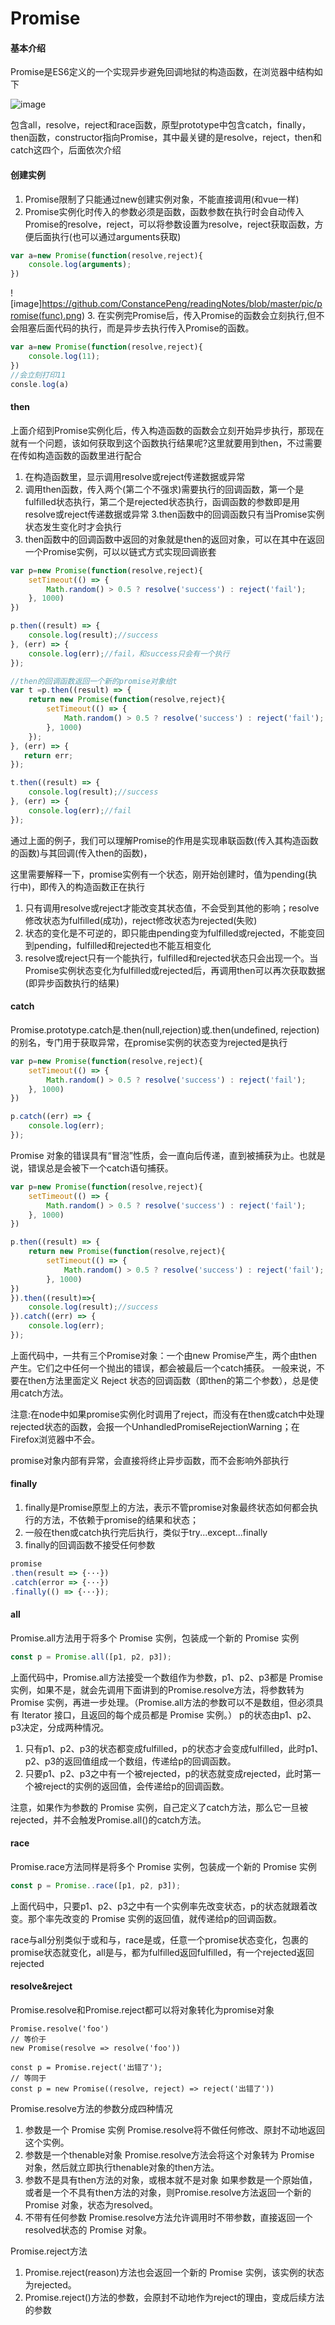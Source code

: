 # Promise
#### 基本介绍
Promise是ES6定义的一个实现异步避免回调地狱的构造函数，在浏览器中结构如下

![image](https://github.com/ConstancePeng/readingNotes/blob/master/pic/Promise.png)

包含all，resolve，reject和race函数，原型prototype中包含catch，finally，then函数，constructor指向Promise，其中最关键的是resolve，reject，then和catch这四个，后面依次介绍


#### 创建实例
1. Promise限制了只能通过new创建实例对象，不能直接调用(和vue一样)
2. Promise实例化时传入的参数必须是函数，函数参数在执行时会自动传入Promise的resolve，reject，可以将参数设置为resolve，reject获取函数，方便后面执行(也可以通过arguments获取)
```javascript
var a=new Promise(function(resolve,reject){
    console.log(arguments);
})
```
![image]https://github.com/ConstancePeng/readingNotes/blob/master/pic/promise(func).png)
3. 在实例完Promise后，传入Promise的函数会立刻执行,但不会阻塞后面代码的执行，而是异步去执行传入Promise的函数。
```javascript
var a=new Promise(function(resolve,reject){
    console.log(11);
})
//会立刻打印11
consle.log(a)
```
#### then
上面介绍到Promise实例化后，传入构造函数的函数会立刻开始异步执行，那现在就有一个问题，该如何获取到这个函数执行结果呢?这里就要用到then，不过需要在传如构造函数的函数里进行配合
1. 在构造函数里，显示调用resolve或reject传递数据或异常
2. 调用then函数，传入两个(第二个不强求)需要执行的回调函数，第一个是fulfilled状态执行，第二个是rejected状态执行，函调函数的参数即是用resolve或reject传递数据或异常
3.then函数中的回调函数只有当Promise实例状态发生变化时才会执行
4. then函数中的回调函数中返回的对象就是then的返回对象，可以在其中在返回一个Promise实例，可以以链式方式实现回调嵌套
```javascript
var p=new Promise(function(resolve,reject){
    setTimeout(() => {
        Math.random() > 0.5 ? resolve('success') : reject('fail');
    }, 1000)
})

p.then((result) => {
    console.log(result);//success
}, (err) => {
    console.log(err);//fail，和success只会有一个执行
});

//then的回调函数返回一个新的promise对象给t
var t =p.then((result) => {
    return new Promise(function(resolve,reject){
		setTimeout(() => {
			Math.random() > 0.5 ? resolve('success') : reject('fail');
		}, 1000)
	});
}, (err) => {
   return err;
});

t.then((result) => {
    console.log(result);//success
}, (err) => {
    console.log(err);//fail
});
```
通过上面的例子，我们可以理解Promise的作用是实现串联函数(传入其构造函数的函数)与其回调(传入then的函数)，

这里需要解释一下，promise实例有一个状态，刚开始创建时，值为pending(执行中)，即传入的构造函数正在执行
1. 只有调用resolve或reject才能改变其状态值，不会受到其他的影响；resolve修改状态为fulfilled(成功)，reject修改状态为rejected(失败)
2. 状态的变化是不可逆的，即只能由pending变为fulfilled或rejected，不能变回到pending，fulfilled和rejected也不能互相变化
3. resolve或reject只有一个能执行，fulfilled和rejected状态只会出现一个。当Promise实例状态变化为fulfilled或rejected后，再调用then可以再次获取数据(即异步函数执行的结果)

#### catch
Promise.prototype.catch是.then(null,rejection)或.then(undefined, rejection)的别名，专门用于获取异常，在promise实例的状态变为rejected是执行
```javascript
var p=new Promise(function(resolve,reject){
    setTimeout(() => {
        Math.random() > 0.5 ? resolve('success') : reject('fail');
    }, 1000)
})

p.catch((err) => {
    console.log(err);
});
```
Promise 对象的错误具有“冒泡”性质，会一直向后传递，直到被捕获为止。也就是说，错误总是会被下一个catch语句捕获。

```javascript
var p=new Promise(function(resolve,reject){
    setTimeout(() => {
        Math.random() > 0.5 ? resolve('success') : reject('fail');
    }, 1000)
})

p.then((result) => {
    return new Promise(function(resolve,reject){
        setTimeout(() => {
            Math.random() > 0.5 ? resolve('success') : reject('fail');
        }, 1000)
})
}).then((result)=>{
    console.log(result);//success
}).catch((err) => {
    console.log(err);
});
```
上面代码中，一共有三个Promise对象：一个由new Promise产生，两个由then产生。它们之中任何一个抛出的错误，都会被最后一个catch捕获。
一般来说，不要在then方法里面定义 Reject 状态的回调函数（即then的第二个参数），总是使用catch方法。

注意:在node中如果promise实例化时调用了reject，而没有在then或catch中处理rejected状态的函数，会报一个UnhandledPromiseRejectionWarning；在Firefox浏览器中不会。

promise对象内部有异常，会直接将终止异步函数，而不会影响外部执行

#### finally
1. finally是Promise原型上的方法，表示不管promise对象最终状态如何都会执行的方法，不依赖于promise的结果和状态；
2. 一般在then或catch执行完后执行，类似于try...except...finally
3. finally的回调函数不接受任何参数
```javascript
promise
.then(result => {···})
.catch(error => {···})
.finally(() => {···});
```
#### all
Promise.all方法用于将多个 Promise 实例，包装成一个新的 Promise 实例
```javascript
const p = Promise.all([p1, p2, p3]);
```
上面代码中，Promise.all方法接受一个数组作为参数，p1、p2、p3都是 Promise 实例，如果不是，就会先调用下面讲到的Promise.resolve方法，将参数转为 Promise 实例，再进一步处理。（Promise.all方法的参数可以不是数组，但必须具有 Iterator 接口，且返回的每个成员都是 Promise 实例。）
p的状态由p1、p2、p3决定，分成两种情况。
1. 只有p1、p2、p3的状态都变成fulfilled，p的状态才会变成fulfilled，此时p1、p2、p3的返回值组成一个数组，传递给p的回调函数。
2. 只要p1、p2、p3之中有一个被rejected，p的状态就变成rejected，此时第一个被reject的实例的返回值，会传递给p的回调函数。

注意，如果作为参数的 Promise 实例，自己定义了catch方法，那么它一旦被rejected，并不会触发Promise.all()的catch方法。 

#### race
Promise.race方法同样是将多个 Promise 实例，包装成一个新的 Promise 实例
```javascript
const p = Promise..race([p1, p2, p3]);
```
上面代码中，只要p1、p2、p3之中有一个实例率先改变状态，p的状态就跟着改变。那个率先改变的 Promise 实例的返回值，就传递给p的回调函数。

race与all分别类似于或和与，race是或，任意一个promise状态变化，包裹的promise状态就变化，all是与，都为fulfilled返回fulfilled，有一个rejected返回rejected

#### resolve&reject
Promise.resolve和Promise.reject都可以将对象转化为promise对象

```
Promise.resolve('foo')
// 等价于
new Promise(resolve => resolve('foo'))

const p = Promise.reject('出错了');
// 等同于
const p = new Promise((resolve, reject) => reject('出错了'))
```
Promise.resolve方法的参数分成四种情况
1. 参数是一个 Promise 实例
Promise.resolve将不做任何修改、原封不动地返回这个实例。
2. 参数是一个thenable对象
Promise.resolve方法会将这个对象转为 Promise 对象，然后就立即执行thenable对象的then方法。
3. 参数不是具有then方法的对象，或根本就不是对象
如果参数是一个原始值，或者是一个不具有then方法的对象，则Promise.resolve方法返回一个新的 Promise 对象，状态为resolved。
4. 不带有任何参数
Promise.resolve方法允许调用时不带参数，直接返回一个resolved状态的 Promise 对象。

Promise.reject方法
1. Promise.reject(reason)方法也会返回一个新的 Promise 实例，该实例的状态为rejected。
2. Promise.reject()方法的参数，会原封不动地作为reject的理由，变成后续方法的参数